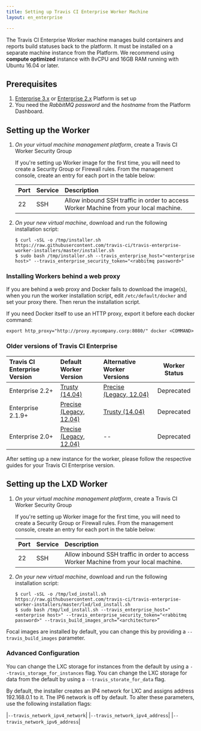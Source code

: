 ```yaml
---
title: Setting up Travis CI Enterprise Worker Machine
layout: en_enterprise

---
```


The Travis CI Enterprise Worker machine manages build containers and reports build
statuses back to the platform. It must be installed on a separate machine
instance from the Platform. We recommend using **compute optimized** instance 
with 8vCPU and 16GB RAM running with Ubuntu 16.04 or later.

## Prerequisites 
1. [Enterprise 3.x](/user/enterprise/tcie-3.x-setting-up-travis-ci-enterprise/#1-setting-up-enterprise-platform) or [Enterprise 2.x](/user/enterprise/setting-up-travis-ci-enterprise/#1-setting-up-enterprise-platform-virtual-machine) Platform is set up
2. You need the *RabbitMQ password* and the *hostname* from the Platform Dashboard.

## Setting up the Worker

1. *On your virtual machine management platform*, create a Travis CI Worker Security Group

    If you're setting up Worker image for the first time, you will need to create
    a Security Group or Firewall rules. From the management console, create an entry for
    each port in the table below:

    | Port | Service | Description |
    |:-----|:--------|:------------|
    | 22   | SSH     | Allow inbound SSH traffic in order to access Worker Machine from your local machine. |

1. *On your new virtual machine*, download and run the following installation script:

    ```
    $ curl -sSL -o /tmp/installer.sh https://raw.githubusercontent.com/travis-ci/travis-enterprise-worker-installers/master/installer.sh
    $ sudo bash /tmp/installer.sh --travis_enterprise_host="<enterprise host>" --travis_enterprise_security_token="<rabbitmq password>"
    ```

### Installing Workers behind a web proxy

If you are behind a web proxy and Docker fails to download the image(s), when you run the worker installation script, edit `/etc/default/docker` and set your proxy there.
Then rerun the installation script.  

If you need Docker itself to use an HTTP proxy, export it before each docker command:

```
export http_proxy="http://proxy.mycompany.corp:8080/" docker <COMMAND>
```

### Older versions of Travis CI Enterprise

| Travis CI Enterprise Version | Default Worker Version                               | Alternative Worker Versions                          | Worker Status |
|:-----------------------------|:-----------------------------------------------------|:-----------------------------------------------------|:-------------:|
| Enterprise 2.2+              | [Trusty (14.04)](/user/enterprise/trusty/)           | [Precise (Legacy, 12.04)](/user/enterprise/precise/) | Deprecated    |
| Enterprise 2.1.9+            | [Precise (Legacy, 12.04)](/user/enterprise/precise/) | [Trusty (14.04)](/user/enterprise/trusty/)           | Deprecated    |
| Enterprise 2.0+              | [Precise (Legacy, 12.04)](/user/enterprise/precise/) | --                                                   | Deprecated    |

After setting up a new instance for the worker, please follow the respective guides for your Travis CI Enterprise version.

## Setting up the LXD Worker

1. *On your virtual machine management platform*, create a Travis CI Worker Security Group

    If you're setting up Worker image for the first time, you will need to create
    a Security Group or Firewall rules. From the management console, create an entry for
    each port in the table below:

    | Port | Service | Description |
    |:-----|:--------|:------------|
    | 22   | SSH     | Allow inbound SSH traffic in order to access Worker Machine from your local machine. |
    
1. *On your new virtual machine*, download and run the following installation script:
 
    ```
    $ curl -sSL -o /tmp/lxd_install.sh https://raw.githubusercontent.com/travis-ci/travis-enterprise-worker-installers/master/lxd/lxd_install.sh
    $ sudo bash /tmp/lxd_install.sh --travis_enterprise_host="<enterprise host>" --travis_enterprise_security_token="<rabbitmq password>" --travis_build_images_arch=”<architecture>”
     ```
Focal images are installed by default, you can change this by providing a `--travis_build_images` parameter.
    
### Advanced Configuration

You can change the LXC storage for instances from the default by using a `--travis_storage_for_instances` flag.
You can change the LXC storage for data from the default by using a `--travis_storate_for_data` flag.

By default, the installer creates an IP4 network for LXC and assigns address 192.168.0.1 to it. The IP6 network is off by default. 
To alter these parameters, use the following installation flags:
 
 |`--travis_network_ipv4_network`|
 |`--travis_network_ipv4_address`|
 |`--travis_network_ipv6_address`|

